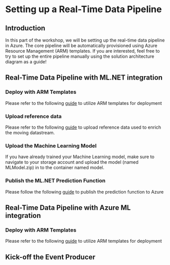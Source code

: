 # Setting up a Real-Time Data Pipeline

## Introduction
In this part of the workshop, we will be setting up the real-time data pipeline in Azure. The core pipeline will be automatically provisioned using Azure Resource Management (ARM) templates. If you are interested, feel free to try to set up the entire pipeline manually using the solution architecture diagram as a guide!

## Real-Time Data Pipeline with ML.NET integration

### Deploy with ARM Templates
Please refer to the following [guide](https://github.com/aslotte/mldotnet-real-time-data-streaming-workshop/blob/master/instructions/part2-stream-mldotnet-automated.md) to utilize ARM templates for deployment

### Upload reference data
Please refer to the following [guide](https://github.com/aslotte/mldotnet-real-time-data-streaming-workshop/tree/master/instructions)
to upload reference data used to enrich the moving datastream.

### Upload the Machine Learning Model
If you have already trained your Machine Learning model, make sure to navigate to your storage account and upload the model (named MLModel.zip) in to the container named model.

### Publish the ML.NET Prediction Function
Please follow the following [guide](https://github.com/aslotte/mldotnet-real-time-data-streaming-workshop/blob/master/instructions/part2-azure-function.md) to publish the prediction function to Azure

## Real-Time Data Pipeline with Azure ML integration

### Deploy with ARM Templates
Please refer to the following [guide](https://github.com/aslotte/mldotnet-real-time-data-streaming-workshop/blob/master/instructions/part2-stream-azureml.md) to utilize ARM templates for deployment

## Kick-off the Event Producer
